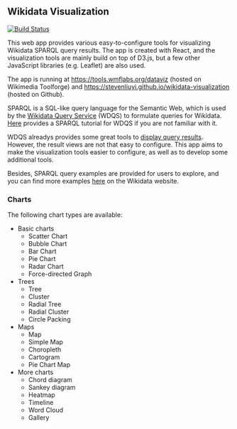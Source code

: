 ## Wikidata Visualization

[![Build Status](https://travis-ci.com/stevenliuyi/wikidata-visualization.svg?token=JATaX6og6wNxyWLFdMeq&branch=master)](https://travis-ci.com/stevenliuyi/wikidata-visualization)

This web app provides various easy-to-configure tools for visualizing Wikidata SPARQL query results. The app is created with React, and the visualization tools are mainly build on top of D3.js, but a few other JavaScript libraries (e.g. Leaflet) are also used.

The app is running at <https://tools.wmflabs.org/dataviz> (hosted on Wikimedia Toolforge) and <https://stevenliuyi.github.io/wikidata-visualization>  (hosted on Github).

SPARQL is a SQL-like query language for the Semantic Web, which is used by the [Wikidata Query Service](https://query.wikidata.org/) (WDQS) to formulate queries for Wikidata. [Here](https://www.wikidata.org/wiki/Wikidata:SPARQL_tutorial) provides a SPARQL tutorial for WDQS if you are not familiar with it.

WDQS alreadys provides some great tools to [display query results](https://www.wikidata.org/wiki/Wikidata:SPARQL_query_service/Wikidata_Query_Help/Result_Views). However, the result views are not that easy to configure. This app aims to make the visualization tools easier to configure, as well as to develop some additional tools.

Besides, SPARQL query examples are provided for users to explore, and you can find more examples [here](https://www.wikidata.org/wiki/Wikidata:SPARQL_query_service/queries/examples) on the Wikidata website.

### Charts
The following chart types are available:
- Basic charts
  - Scatter Chart
  - Bubble Chart
  - Bar Chart
  - Pie Chart
  - Radar Chart
  - Force-directed Graph
- Trees
  - Tree
  - Cluster
  - Radial Tree
  - Radial Cluster
  - Circle Packing
- Maps
  - Map
  - Simple Map
  - Choropleth
  - Cartogram
  - Pie Chart Map
- More charts
  - Chord diagram
  - Sankey diagram
  - Heatmap
  - Timeline
  - Word Cloud
  - Gallery
